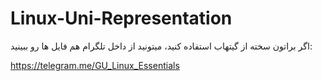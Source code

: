 # Linux-Uni-Representation
اگر براتون سخته از گیتهاب استفاده کنید، میتونید از داخل تلگرام هم فایل ها رو ببینید:

https://telegram.me/GU_Linux_Essentials